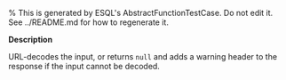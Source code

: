 % This is generated by ESQL's AbstractFunctionTestCase. Do not edit it. See ../README.md for how to regenerate it.

**Description**

URL-decodes the input, or returns `null` and adds a warning header to the response if the input cannot be decoded.

